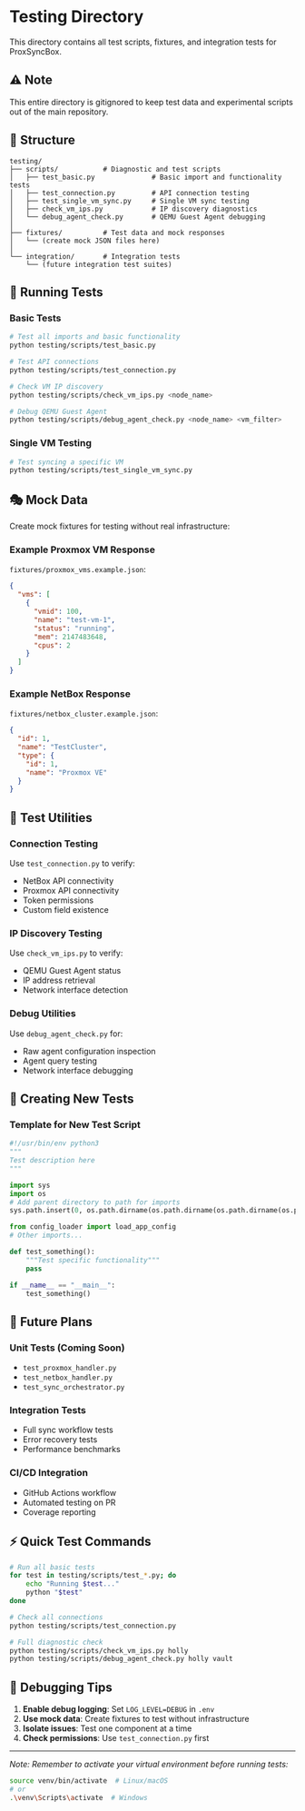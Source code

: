 # Testing Directory

This directory contains all test scripts, fixtures, and integration tests for ProxSyncBox.

## ⚠️ Note
This entire directory is gitignored to keep test data and experimental scripts out of the main repository.

## 📂 Structure

```
testing/
├── scripts/           # Diagnostic and test scripts
│   ├── test_basic.py              # Basic import and functionality tests
│   ├── test_connection.py         # API connection testing
│   ├── test_single_vm_sync.py     # Single VM sync testing
│   ├── check_vm_ips.py            # IP discovery diagnostics
│   └── debug_agent_check.py       # QEMU Guest Agent debugging
│
├── fixtures/          # Test data and mock responses
│   └── (create mock JSON files here)
│
└── integration/       # Integration tests
    └── (future integration test suites)
```

## 🧪 Running Tests

### Basic Tests
```bash
# Test all imports and basic functionality
python testing/scripts/test_basic.py

# Test API connections
python testing/scripts/test_connection.py

# Check VM IP discovery
python testing/scripts/check_vm_ips.py <node_name>

# Debug QEMU Guest Agent
python testing/scripts/debug_agent_check.py <node_name> <vm_filter>
```

### Single VM Testing
```bash
# Test syncing a specific VM
python testing/scripts/test_single_vm_sync.py
```

## 🎭 Mock Data

Create mock fixtures for testing without real infrastructure:

### Example Proxmox VM Response
`fixtures/proxmox_vms.example.json`:
```json
{
  "vms": [
    {
      "vmid": 100,
      "name": "test-vm-1",
      "status": "running",
      "mem": 2147483648,
      "cpus": 2
    }
  ]
}
```

### Example NetBox Response
`fixtures/netbox_cluster.example.json`:
```json
{
  "id": 1,
  "name": "TestCluster",
  "type": {
    "id": 1,
    "name": "Proxmox VE"
  }
}
```

## 🔧 Test Utilities

### Connection Testing
Use `test_connection.py` to verify:
- NetBox API connectivity
- Proxmox API connectivity
- Token permissions
- Custom field existence

### IP Discovery Testing
Use `check_vm_ips.py` to verify:
- QEMU Guest Agent status
- IP address retrieval
- Network interface detection

### Debug Utilities
Use `debug_agent_check.py` for:
- Raw agent configuration inspection
- Agent query testing
- Network interface debugging

## 📝 Creating New Tests

### Template for New Test Script
```python
#!/usr/bin/env python3
"""
Test description here
"""

import sys
import os
# Add parent directory to path for imports
sys.path.insert(0, os.path.dirname(os.path.dirname(os.path.dirname(os.path.abspath(__file__)))))

from config_loader import load_app_config
# Other imports...

def test_something():
    """Test specific functionality"""
    pass

if __name__ == "__main__":
    test_something()
```

## 🚀 Future Plans

### Unit Tests (Coming Soon)
- `test_proxmox_handler.py`
- `test_netbox_handler.py`
- `test_sync_orchestrator.py`

### Integration Tests
- Full sync workflow tests
- Error recovery tests
- Performance benchmarks

### CI/CD Integration
- GitHub Actions workflow
- Automated testing on PR
- Coverage reporting

## ⚡ Quick Test Commands

```bash
# Run all basic tests
for test in testing/scripts/test_*.py; do
    echo "Running $test..."
    python "$test"
done

# Check all connections
python testing/scripts/test_connection.py

# Full diagnostic check
python testing/scripts/check_vm_ips.py holly
python testing/scripts/debug_agent_check.py holly vault
```

## 🐛 Debugging Tips

1. **Enable debug logging**: Set `LOG_LEVEL=DEBUG` in `.env`
2. **Use mock data**: Create fixtures to test without infrastructure
3. **Isolate issues**: Test one component at a time
4. **Check permissions**: Use `test_connection.py` first

---

*Note: Remember to activate your virtual environment before running tests:*
```bash
source venv/bin/activate  # Linux/macOS
# or
.\venv\Scripts\activate  # Windows
```